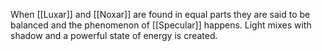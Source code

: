 When [[Luxar]] and [[Noxar]] are found in equal parts they are said to be balanced and the phenomenon of [[Specular]] happens. Light mixes with shadow and a powerful state of energy is created.
